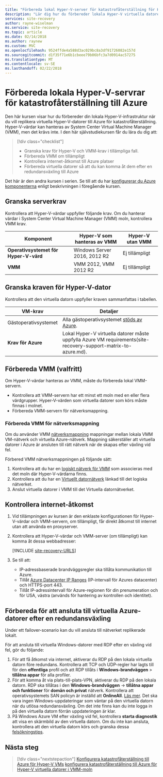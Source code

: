 ```yaml
---
title: "Förbereda lokal Hyper-V-server för katastrofåterställning för Hyper-V virtuella datorer till Azure | Microsoft Docs"
description: "Lär dig hur du förbereder lokala Hyper-V virtuella datorer som inte hanteras av System Center VMM för katastrofåterställning till Azure med Azure Site Recovery-tjänsten."
services: site-recovery
author: rayne-wiselman
ms.service: site-recovery
ms.topic: article
ms.date: 02/14/2018
ms.author: raynew
ms.custom: MVC
ms.openlocfilehash: 9524ffde4a588d3ac029bc8a3df91726082e157d
ms.sourcegitcommit: d1f35f71e6b1cbeee79b06bfc3a7d0914ac57275
ms.translationtype: MT
ms.contentlocale: sv-SE
ms.lasthandoff: 02/22/2018
---
```

# <a name="prepare-on-premises-hyper-v-servers-for-disaster-recovery-to-azure"></a>Förbereda lokala Hyper-V-servrar för katastrofåterställning till Azure

Den här kursen visar hur du förbereder din lokala Hyper-V-infrastruktur när du vill replikera virtuella Hyper-V-datorer till Azure för katastrofåterställning. Hyper-V-värdar kan hanteras av System Center Virtual Machine Manager (VMM), men det krävs inte.  I den här självstudiekursen får du lära du dig att:

> [!div class="checklist"]
> * Granska krav för Hyper-V och VMM-krav i tillämpliga fall.
> * Förbereda VMM om tillämpligt
> * Kontrollera internet-åtkomst till Azure platser
> * Förbereda virtuella datorer så att du kan komma åt dem efter en redundansväxling till Azure

Det här är den andra kursen i serien. Se till att du har [konfigurerar du Azure komponenterna](tutorial-prepare-azure.md) enligt beskrivningen i föregående kursen.



## <a name="review-server-requirements"></a>Granska serverkrav

Kontrollera att Hyper-V-värdar uppfyller följande krav. Om du hanterar värdar i System Center Virtual Machine Manager (VMM) moln, kontrollera VMM krav.


**Komponent** | **Hyper-V som hanteras av VMM** | **Hyper-V utan VMM**
--- | --- | ---
**Operativsystemet för Hyper-V-värd** | Windows Server 2016, 2012 R2 | Ej tillämpligt
**VMM** | VMM 2012, VMM 2012 R2 | Ej tillämpligt


## <a name="review-hyper-v-vm-requirements"></a>Granska kraven för Hyper-V-dator

Kontrollera att den virtuella datorn uppfyller kraven sammanfattas i tabellen.

**VM-krav** | **Detaljer**
--- | ---
Gästoperativsystemet | Alla gästoperativsystemet [stöds av Azure](https://technet.microsoft.com/library/cc794868.aspx).
**Krav för Azure** | Lokal Hyper-V virtuella datorer måste uppfylla Azure VM requirements(site-recovery-support-matrix-to-azure.md).

## <a name="prepare-vmm-optional"></a>Förbereda VMM (valfritt)

Om Hyper-V-värdar hanteras av VMM, måste du förbereda lokal VMM-servern. 

- Kontrollera att VMM-servern har ett minst ett moln med en eller flera värdgrupper. Hyper-V-värden som virtuella datorer som körs måste finnas i molnet.
- Förbereda VMM-servern för nätverksmappning.

### <a name="prepare-vmm-for-network-mapping"></a>Förbereda VMM för nätverksmappning

Om du använder VMM [nätverksmappning](site-recovery-network-mapping.md) mappningar mellan lokala VMM VM-nätverk och virtuella Azure-nätverk. Mappning säkerställer att virtuella datorer i Azure är ansluten till rätt nätverk när de skapas efter växling vid fel.

Förbered VMM nätverksmappningen på följande sätt:

1. Kontrollera att du har en [logiskt nätverk för VMM](https://docs.microsoft.com/system-center/vmm/network-logical) som associeras med det moln där Hyper-V-värdarna finns.
2. Kontrollera att du har en [Virtuellt datornätverk](https://docs.microsoft.com/system-center/vmm/network-virtual) länkad till det logiska nätverket.
3. Anslut virtuella datorer i VMM till det Virtuella datornätverket.

## <a name="verify-internet-access"></a>Kontrollera internet-åtkomst

1. Vid tillämpningen av kursen är den enklaste konfigurationen för Hyper-V-värdar och VMM-servern, om tillämpligt, får direkt åtkomst till internet utan att använda en proxyserver. 
2. Kontrollera att Hyper-V-värdar och VMM-server (om tillämpligt) kan komma åt dessa webbadresser: 

    [!INCLUDE [site-recovery-URLS](../../includes/site-recovery-URLS.md)]
    
3. Se till att:
    - IP-adressbaserade brandväggsregler ska tillåta kommunikation till Azure.
    - Tillåt [Azure Datacenter IP Ranges](https://www.microsoft.com/download/confirmation.aspx?id=41653) (IP-intervall för Azures datacenter) och HTTPS-port 443.
    - Tillåt IP-adressintervall för Azure-regionen för din prenumeration och för USA, västra (används för hantering av kontrollen och identitet).


## <a name="prepare-to-connect-to-azure-vms-after-failover"></a>Förbereda för att ansluta till virtuella Azure-datorer efter en redundansväxling

Under ett failover-scenario kan du vill ansluta till nätverket replikerade lokalt.

För att ansluta till virtuella Windows-datorer med RDP efter en växling vid fel, gör du följande:

1. För att få åtkomst via internet, aktiverar du RDP på den lokala virtuella datorn före redundans. Kontrollera att TCP och UDP-regler har lagts till för den **offentliga** profil och att RDP tillåts i **Windows-brandväggen** > **tillåtna appar** för alla profiler.
2. För att komma åt via plats-till-plats-VPN, aktiverar du RDP på den lokala datorn. RDP ska tillåtas i den **Windows-brandväggen** -> **tillåtna appar och funktioner** för **domän och privat** nätverk.
   Kontrollera att operativsystemets SAN policyn är inställd att **OnlineAll**. [Läs mer](https://support.microsoft.com/kb/3031135). Det ska vara ingen Windows-uppdateringar som väntar på den virtuella datorn när du utlösa redundansväxling. Om det inte finns kan du inte logga in på den virtuella datorn förrän uppdateringen är klar.
3. På Windows Azure VM efter växling vid fel, kontrollera **starta diagnostik** att visa en skärmbild av den virtuella datorn. Om du inte kan ansluta, kontrollera att den virtuella datorn körs och granska dessa [felsökningstips](http://social.technet.microsoft.com/wiki/contents/articles/31666.troubleshooting-remote-desktop-connection-after-failover-using-asr.aspx).


## <a name="next-steps"></a>Nästa steg

> [!div class="nextstepaction"]
> [Konfigurera katastrofåterställning till Azure för Hyper-V VMs](tutorial-hyper-v-to-azure.md)
> [konfigurera katastrofåterställning till Azure för Hyper-V virtuella datorer i VMM-moln](tutorial-hyper-v-vmm-to-azure.md)

